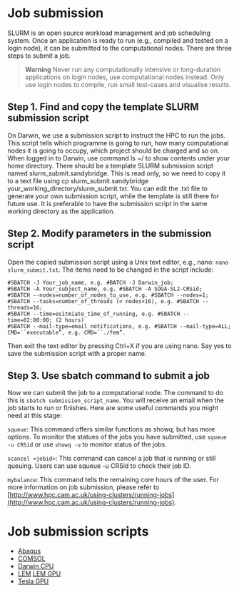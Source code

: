 # Job submission
SLURM is an open source workload management and job scheduling system.
Once an application is ready to run (e.g., compiled and tested on a login node), it can be submitted to the computational nodes. There are three steps to submit a job.

> **Warning** Never run any computationally intensive or long-duration applications on login nodes, use computational nodes instead. Only use login nodes to compile, run small test-cases and visualise results.


## Step 1. Find and copy the template SLURM submission script
On Darwin, we use a submission script to instruct the HPC to run the jobs. This script tells which programme is going to run, how many computational nodes it is going to occupy, which project should be charged and so on. When logged in to Darwin, use command ls ~/ to show contents under your home directory. There should be a template SLURM submission script named slurm_submit.sandybridge. This is read only, so we need to copy it to a text file using cp slurm_submit.sandybridge your_working_directory/slurm_submit.txt. You can edit the .txt file to generate your own submission script, while the template is still there for future use. It is preferable to have the submission script in the same working directory as the application.

## Step 2. Modify parameters in the submission script
Open the copied submission script using a Unix text editor, e.g., nano: `nano slurm_submit.txt`. The items need to be changed in the script include:

	#SBATCH -J Your_job_name, e.g. #BATCH -J Darwin_job;
	#SBATCH -A Your_subject_name, e.g. #SBATCH -A SOGA-SL2-CRSid;
	#SBATCH --nodes=number_of_nodes_to_use, e.g. #SBATCH --nodes=1;
	#SBATCH --tasks=number_of_threads (< nodes×16), e.g. #SBATCH --threads=16;
	#SBATCH --time=esitmiate_time_of_running, e.g. #SBATCH --time=02:00:00; (2 hours)
	#SBATCH --mail-type=email_notifications, e.g. #SBATCH --mail-type=ALL;
	CMD=``executable”, e.g. CMD=``./fem”.

Then exit the text editor by pressing Ctrl+X if you are using nano. Say yes to save the submission script with a proper name.

## Step 3. Use sbatch command to submit a job

Now we can submit the job to a computational node. The command to do this is `sbatch submission_script_name`. You will receive an email when the job starts to run or finishes. Here are some useful commands you might need at this stage:

`squeue`: This command offers similar functions as showq, but has more options. To monitor the statues of the jobs you have submitted, use `squeue -u CRSid` or use `showq -u` to monitor status of the jobs.

`scancel <jobid>`: This command can cancel a job that is running or still queuing. Users can use squeue -u CRSid to check their job ID.

`mybalance`: This command tells the remaining core hours of the user.
For more information on job submission, please refer to [http://www.hpc.cam.ac.uk/using-clusters/running-jobs](http://www.hpc.cam.ac.uk/using-clusters/running-jobs).


# Job submission scripts
* [Abaqus](https://raw.githubusercontent.com/cb-geo/hpc-scripts/master/abaqus/submit)
* [COMSOL](https://raw.githubusercontent.com/cb-geo/hpc-scripts/master/comsol.txt)
* [Darwin CPU](https://raw.githubusercontent.com/cb-geo/hpc-scripts/master/darwin.txt)
* [LEM](https://raw.githubusercontent.com/cb-geo/hpc-scripts/master/lem.txt) [LEM GPU](https://raw.githubusercontent.com/cb-geo/hpc-scripts/master/lem-gpu.txt)
* [Tesla GPU](https://raw.githubusercontent.com/cb-geo/hpc-scripts/master/tesla.txt)
